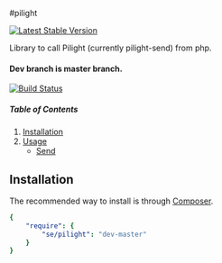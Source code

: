 #pilight

[![Latest Stable Version](https://poser.pugx.org/se/pilight/v/stable.png)](https://packagist.org/packages/se/pilight)

Library to call Pilight (currently pilight-send) from php.

#### Dev branch is master branch.

[![Build Status](https://api.travis-ci.org/sveneisenschmidt/pilight.png?branch=master)](https://travis-ci.org/svenseisenschmidt/pilight)


##### Table of Contents

1. [Installation](#installation)
2. [Usage](#usage)
    * [Send](#basic-usage) 

<a name="installation"></a>
## Installation

The recommended way to install is through [Composer](http://getcomposer.org).

```yaml
{
    "require": {
        "se/pilight": "dev-master"
    }
}
```








